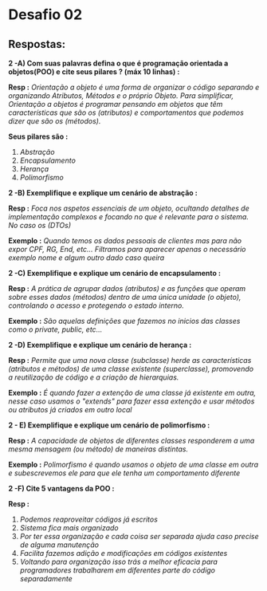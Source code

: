 # Desafio 02
## Respostas:

**2 -A) Com suas palavras defina o que é programação orientada a objetos(POO) e cite seus pilares ? (máx 10 linhas) :**

**Resp :**
*Orientação a objeto é uma forma de organizar o código separando e organizando Atributos, Métodos e o próprio Objeto. Para simplificar, Orientação a objetos é programar pensando em objetos que têm características que são os (atributos) e comportamentos que podemos dizer que são os (métodos).*

**Seus pilares são :**
1. *Abstração*
2. *Encapsulamento*
3. *Herança*
4. *Polimorfismo*

**2 -B) Exemplifique e explique um cenário de abstração :**

**Resp :**
*Foca nos aspetos essenciais de um objeto, ocultando detalhes de implementação complexos e focando no que é relevante para o sistema.  No caso os (DTOs)* 

**Exemplo :** *Quando temos os dados pessoais de clientes mas para não expor CPF, RG, End, etc... Filtramos para aparecer apenas o necessário exemplo nome e algum outro dado caso queira* 


**2 -C) Exemplifique e explique um cenário de encapsulamento :**

**Resp :**
*A prática de agrupar dados (atributos) e as funções que operam sobre esses dados (métodos) dentro de uma única unidade (o objeto), controlando o acesso e protegendo o estado interno.*

**Exemplo :** *São aquelas definições que fazemos no inicios das classes como o private, public, etc...* 

**2 -D) Exemplifique e explique um cenário de herança :**

**Resp :**
*Permite que uma nova classe (subclasse) herde as características (atributos e métodos) de uma classe existente (superclasse), promovendo a reutilização de código e a criação de hierarquias.*

**Exemplo :** *É quando fazer a extenção de uma classe já existente em outra, nesse caso usamos o "extends" para fazer essa extenção e usar métodos ou atributos já criados em outro local* 

**2 - E) Exemplifique e explique um cenário de polimorfismo :**

**Resp :**
*A capacidade de objetos de diferentes classes responderem a uma mesma mensagem (ou método) de maneiras distintas.*  

**Exemplo :** *Polimorfismo  é quando usamos o objeto de uma classe em outra e subescrevemos ele para que ele tenha um comportamento diferente*  

**2 -F) Cite 5 vantagens da POO :**

**Resp :**
1. *Podemos reaproveitar códigos já escritos*
2. *Sistema fica mais organizado* 
3. *Por ter essa organização e cada coisa ser separada ajuda caso precise de alguma manutenção* 
4. *Facilita fazemos adição e modificações em códigos existentes* 
5. *Voltando para organização isso trás a melhor eficacia para programadores trabalharem em diferentes parte do código separadamente*